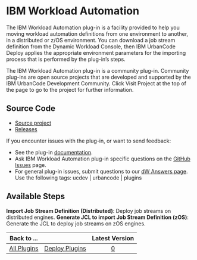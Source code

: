 
IBM Workload Automation
=======================

The IBM Workload Automation plug-in is a facility provided to help you moving workload automation definitions from one environment to another, in a distributed or z/OS environment. You can download a job stream definition from the Dynamic Workload Console, then IBM UrbanCode Deploy applies the appropriate environment parameters for the importing process that is performed by the plug-in’s steps.

The IBM Workload Automation plug-in is a community plug-in. Community plug-ins are open source projects that are developed and supported by the IBM UrbanCode Development Community. Click Visit Project at the top of the page to go to the project for further information.

Source Code
-----------

* [Source project](https://github.com/UrbanCode/IBM-Workload-Automation-UCD)
* [Releases](https://github.com/UrbanCode/IBM-Workload-Automation-UCD/releases)

If you encounter issues with the plug-in, or want to send feedback:

* See the plug-in [documentation](https://github.com/UrbanCode/IBM-Workload-Automation-UCD/tree/master/doc).
* Ask IBM Workload Automation plug-in specific questions on the [GitHub Issues](https://github.com/UrbanCode/IBM-Workload-Automation-UCD/issues) page.
* For general plug-in issues, submit questions to our [dW Answers page](https://community.ibm.com/community/user/wasdevops/urbancode-discussion). Use the following tags: ucdev | urbancode | plugins


Available Steps
---------------

**Import Job Stream Definition (Distributed)**: Deploy job streams on distributed engines. **Generate JCL to import Job Stream Definition (zOS)**: Generate the JCL to deploy job streams on zOS engines.



|Back to ...||Latest Version|
| :---: | :---: | :---: |
|[All Plugins](../../index.md)|[Deploy Plugins](../README.md)|[0]()|
